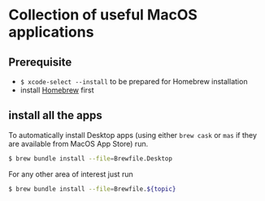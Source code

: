 # Collection of useful MacOS applications

## Prerequisite

* `$ xcode-select --install` to be prepared for Homebrew installation
* install [Homebrew](https://brew.sh/) first

## install all the apps

To automatically install Desktop apps (using either  `brew cask` or `mas` if they are available from MacOS App Store) run.

```bash
$ brew bundle install --file=Brewfile.Desktop
```

For any other area of interest just run

```bash
$ brew bundle install --file=Brewfile.${topic}
```
